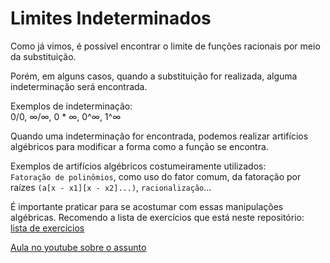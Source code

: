 # Limites Indeterminados

Como já vimos, é possível encontrar o limite de funções racionais por meio da substituição.

Porém, em alguns casos, quando a substituição for realizada, alguma indeterminação será encontrada.

Exemplos de indeterminação:<br>
0/0, ∞/∞, 0 * ∞, 0^∞, 1^∞ 

Quando uma indeterminação for encontrada, podemos realizar artifícios algébricos para modificar a forma como a função se encontra.

Exemplos de artifícios algébricos costumeiramente utilizados:<br>
```Fatoração de polinômios```, como uso do fator comum, da fatoração por raízes ```(a[x - x1][x - x2]...)```,
```racionalização```...

É importante praticar para se acostumar com essas manipulações algébricas.
Recomendo a lista de exercícios que está neste repositório:<br>
[lista de exercícios](https://github.com/joao-pedro-angelo/AventurasPi/blob/main/calculo1/Lista%201%20-%20Limite%20e%20continuidade.pdf)

[Aula no youtube sobre o assunto](https://youtu.be/BCoHH-cCy-g?list=PLTPg64KdGgYhACfQUtMf3CuhWOfLoTf_a)
